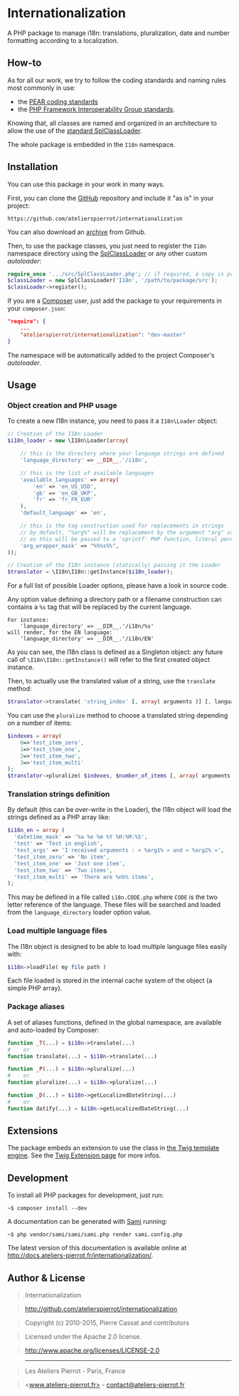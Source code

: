 Internationalization
====================

A PHP package to manage i18n: translations, pluralization, date and number formatting according to 
a localization.


## How-to

As for all our work, we try to follow the coding standards and naming rules most commonly in use:

-   the [PEAR coding standards](http://pear.php.net/manual/en/standards.php)
-   the [PHP Framework Interoperability Group standards](https://github.com/php-fig/fig-standards).

Knowing that, all classes are named and organized in an architecture to allow the use of the
[standard SplClassLoader](https://gist.github.com/jwage/221634).

The whole package is embedded in the `I18n` namespace.


## Installation

You can use this package in your work in many ways.

First, you can clone the [GitHub](https://github.com/atelierspierrot/internationalization) repository
and include it "as is" in your project:

    https://github.com/atelierspierrot/internationalization

You can also download an [archive](https://github.com/atelierspierrot/internationalization/downloads)
from Github.

Then, to use the package classes, you just need to register the `I18n` namespace directory
using the [SplClassLoader](https://gist.github.com/jwage/221634) or any other custom *autoloader*:

```php
require_once '.../src/SplClassLoader.php'; // if required, a copy is proposed in the package
$classLoader = new SplClassLoader('I18n', '/path/to/package/src');
$classLoader->register();
```

If you are a [Composer](http://getcomposer.org/) user, just add the package to your requirements
in your `composer.json`:

```json
"require": {
    ...
    "atelierspierrot/internationalization": "dev-master"
}
```

The namespace will be automatically added to the project Composer's *autoloader*.


## Usage

### Object creation and PHP usage

To create a new I18n instance, you need to pass it a `I18n\Loader` object:

```php
// Creation of the I18n Loader
$i18n_loader = new \I18n\Loader(array(

    // this is the directory where your language strings are defined
    'language_directory' => __DIR__.'/i18n',

    // this is the list of available languages
    'available_languages' => array(
        'en' => 'en_US_USD',
        'gb' => 'en_GB_UKP',
        'fr' => 'fr_FR_EUR'
    ),
    'default_language' => 'en',

    // this is the tag construction used for replacements in strings
    // by default, "%arg%" will be replacement by the argument "arg" value
    // as this will be passed to a 'sprintf' PHP function, literal percent is written '%%'
    'arg_wrapper_mask' => "%%%s%%",
));

// Creation of the I18n instance (statically) passing it the Loader
$translator = \I18n\I18n::getInstance($i18n_loader);
```

For a full list of possible Loader options, please have a look in source code.

Any option value defining a directory path or a filename construction can contains a `%s`
tag that will be replaced by the current language.

    For instance:
        'language_directory' => __DIR__.'/i18n/%s'
    will render, for the EN language:
        'language_directory' => __DIR__.'/i18n/EN'

As you can see, the I18n class is defined as a Singleton object: any future call of 
`\I18n\I18n::getInstance()` will refer to the first created object instance.

Then, to actually use the translated value of a string, use the `translate` method:

```php
$translator->translate( 'string_index' [, array( arguments )] [, language code] )
```

You can use the `pluralize` method to choose a translated string depending on a number of items:

```php
$indexes = array(
    0=>'test_item_zero',
    1=>'test_item_one',
    2=>'test_item_two',
    3=>'test_item_multi'
);
$translator->pluralize( $indexes, $number_of_items [, array( arguments )] [, language code] )
```

### Translation strings definition

By default (this can be over-write in the Loader), the I18n object will load the strings
defined as a PHP array like:

```php
$i18n_en = array (
  'datetime_mask' => '%a %e %m %Y %H:%M:%S',
  'test' => 'Test in english',
  'test_args' => 'I received arguments : « %arg1% » and « %arg2% »',
  'test_item_zero' => 'No item',
  'test_item_one' => 'Just one item',
  'test_item_two' => 'Two items',
  'test_item_multi' => 'There are %nb% items',
);
```

This may be defined in a file called `i18n.CODE.php` where `CODE` is the two letter reference
of the language. These files will be searched and loaded from the `language_directory` loader
option value.

### Load multiple language files

The I18n object is designed to be able to load multiple language files easily with:

```php
$i18n->loadFile( my file path )
```

Each file loaded is stored in the internal cache system of the object (a simple PHP array).

### Package aliases

A set of aliases functions, defined in the global namespace, are available and auto-loaded
by Composer:

```php
function _T(...) = $i18n->translate(...)
#    or
function translate(...) = $i18n->translate(...)

function _P(...) = $i18n->pluralize(...)
#    or
function pluralize(...) = $i18n->pluralize(...)

function _D(...) = $i18n->getLocalizedDateString(...)
#    or
function datify(...) = $i18n->getLocalizedDateString(...)
```


## Extensions

The package embeds an extension to use the class in [the Twig template engine](http://twig.sensiolabs.org/).
See the [Twig Extension page](TwigExtension.md) for more infos.


## Development

To install all PHP packages for development, just run:

    ~$ composer install --dev

A documentation can be generated with [Sami](https://github.com/fabpot/Sami) running:

    ~$ php vendor/sami/sami/sami.php render sami.config.php

The latest version of this documentation is available online at <http://docs.ateliers-pierrot.fr/internationalization/>.


## Author & License

>    Internationalization

>    http://github.com/atelierspierrot/internationalization

>    Copyright (c) 2010-2015, Pierre Cassat and contributors

>    Licensed under the Apache 2.0 license.

>    http://www.apache.org/licenses/LICENSE-2.0

>    ----

>    Les Ateliers Pierrot - Paris, France

>    <www.ateliers-pierrot.fr> - <contact@ateliers-pierrot.fr>
